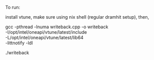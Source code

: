 To run:

install vtune,
make sure using nix shell (regular dramhit setup),
then,

gcc -pthread -lnuma writeback.cpp -o writeback \
    -I/opt/intel/oneapi/vtune/latest/include  \
    -L/opt/intel/oneapi/vtune/latest/lib64 \
      -littnotify -ldl

./writeback
